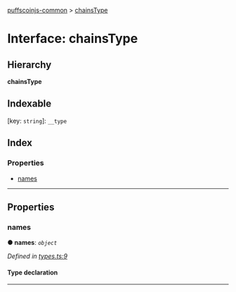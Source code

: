 [puffscoinjs-common](../README.md) > [chainsType](../interfaces/chainstype.md)

# Interface: chainsType

## Hierarchy

**chainsType**

## Indexable

\[key: `string`\]:&nbsp;`__type`

## Index

### Properties

- [names](chainstype.md#names)

---

## Properties

<a id="names"></a>

### names

**● names**: _`object`_

_Defined in [types.ts:9](https://github.com/puffscoin/puffscoinjs-common/blob/c779647/src/types.ts#L9)_

#### Type declaration

[key: `string`]: `string`

---
